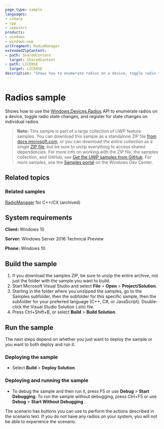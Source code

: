 ```yaml
---
page_type: sample
languages:
- csharp
- cpp
- cppwinrt
products:
- windows
- windows-uwp
urlFragment: RadioManager
extendedZipContent:
- path: SharedContent
  target: SharedContent
- path: LICENSE
  target: LICENSE
description: "Shows how to enumerate radios on a device, toggle radio state changes, and register for state changes on individual radios."
---
```


<!---
  category: NetworkingAndWebServices 
  samplefwlink: http://go.microsoft.com/fwlink/p/?LinkId=620590
--->

# Radios sample

Shows how to use the [Windows.Devices.Radios](https://msdn.microsoft.com/library/windows/apps/windows.devices.radios.aspx) API to enumerate radios on a device, 
toggle radio state changes, and register for state changes on individual radios. 

> **Note:** This sample is part of a large collection of UWP feature samples. 
> You can download this sample as a standalone ZIP file
> [from docs.microsoft.com](https://docs.microsoft.com/samples/microsoft/windows-universal-samples/radiomanager/),
> or you can download the entire collection as a single
> [ZIP file](https://github.com/Microsoft/Windows-universal-samples/archive/master.zip), but be 
> sure to unzip everything to access shared dependencies. For more info on working with the ZIP file, 
> the samples collection, and GitHub, see [Get the UWP samples from GitHub](https://aka.ms/ovu2uq). 
> For more samples, see the [Samples portal](https://aka.ms/winsamples) on the Windows Dev Center. 

## Related topics

### Related samples

[RadioManager](/archived/RadioManager) for C++/CX (archived)

## System requirements

**Client:** Windows 10

**Server:** Windows Server 2016 Technical Preview

**Phone:** Windows 10

## Build the sample

1. If you download the samples ZIP, be sure to unzip the entire archive, not just the folder with the sample you want to build. 
2. Start Microsoft Visual Studio and select **File** \> **Open** \> **Project/Solution**.
3. Starting in the folder where you unzipped the samples, go to the Samples subfolder, then the subfolder for this specific sample, then the subfolder for your preferred language (C++, C#, or JavaScript). Double-click the Visual Studio Solution (.sln) file.
4. Press Ctrl+Shift+B, or select **Build** \> **Build Solution**.

## Run the sample

The next steps depend on whether you just want to deploy the sample or you want to both deploy and run it.

### Deploying the sample

- Select **Build** \> **Deploy Solution**. 

### Deploying and running the sample

- To debug the sample and then run it, press F5 or use **Debug** \> **Start Debugging**. To run the sample without debugging, press Ctrl+F5 or use **Debug** \> **Start Without Debugging**.

The scenario has buttons you can use to perform the actions described in the scenario text. If you do not have any radios on your system, you will not be able to experience the scenario.

